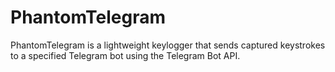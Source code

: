 # PhantomTelegram
PhantomTelegram is a lightweight keylogger that sends captured keystrokes to a specified Telegram bot using the Telegram Bot API.
